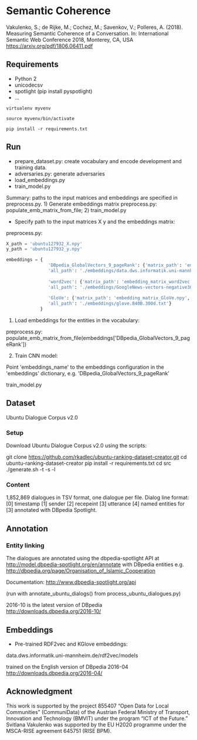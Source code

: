 # Semantic Coherence


Vakulenko, S.; de Rijke, M.; Cochez, M.; Savenkov, V.; Polleres, A. (2018). Measuring Semantic Coherence of a Conversation. In: International Semantic Web Conference 2018, Monterey, CA, USA https://arxiv.org/pdf/1806.06411.pdf


## Requirements

* Python 2
* unicodecsv
* spotlight (pip install pyspotlight)
* ...

```
virtualenv myvenv

source myvenv/bin/activate

pip install -r requirements.txt
```


## Run

* prepare_dataset.py: create vocabulary and encode development and training data.
* adversaries.py: generate adversaries
* load_embeddings.py
* train_model.py



Summary: paths to the input matrices and embeddings are specified in preprocess.py. 1) Generate embeddings matrix preprocess.py: populate_emb_matrix_from_file; 2) train_model.py

* Specify path to the input matrices X y and the embeddings matrix:

preprocess.py:

```python
X_path = 'ubuntu127932_X.npy'
y_path = 'ubuntu127932_y.npy'

embeddings = {
                'DBpedia_GlobalVectors_9_pageRank': {'matrix_path': 'embedding_matrix_DBpedia_GloVe_9PR.npy', 'dims' : 200,
                'all_path': './embeddings/data.dws.informatik.uni-mannheim.de/rdf2vec/models/DBpedia/2016-04/GlobalVectors/9_pageRank/DBpediaVecotrs200_20Shuffle.txt'},
                
                'word2vec': {'matrix_path': 'embedding_matrix_word2vec.npy', 'dims' : 300,
                'all_path': './embeddings/GoogleNews-vectors-negative300.bin'},
                
                'GloVe': {'matrix_path': 'embedding_matrix_GloVe.npy', 'dims' : 300,
                'all_path': './embeddings/glove.840B.300d.txt'}
             }
```

1. Load embeddings for the entities in the vocabulary:

preprocess.py: populate_emb_matrix_from_file(embeddings['DBpedia_GlobalVectors_9_pageRank'])

2. Train CNN model:

Point 'embeddings_name' to the embeddings configuration in the 'embeddings' dictionary, e.g. 'DBpedia_GlobalVectors_9_pageRank'

train_model.py

## Dataset

Ubuntu Dialogue Corpus v2.0


### Setup

Download Ubuntu Dialogue Corpus v2.0 using the scripts:

git clone https://github.com/rkadlec/ubuntu-ranking-dataset-creator.git
cd ubuntu-ranking-dataset-creator
pip install -r requirements.txt
cd src
./generate.sh -t -s -l


### Content

1,852,869 dialogues in TSV format, one dialogue per file.
Dialog line format: [0] timestamp [1] sender [2] recepeint [3] utterance [4] named entities for [3] annotated with DBpedia Spotlight.




## Annotation

### Entity linking

The dialogues are annotated using the dbpedia-spotlight API at http://model.dbpedia-spotlight.org/en/annotate with DBpedia entities e.g. http://dbpedia.org/page/Organisation_of_Islamic_Cooperation

Documentation: http://www.dbpedia-spotlight.org/api

(run with annotate_ubuntu_dialogs() from process_ubuntu_dialogues.py)

2016-10 is the latest version of DBpedia
http://downloads.dbpedia.org/2016-10/


## Embeddings

* Pre-trained RDF2vec and KGlove embeddings:

data.dws.informatik.uni-mannheim.de/rdf2vec/models

trained on the English version of DBpedia 2016-04
http://downloads.dbpedia.org/2016-04/

## Acknowledgment

This work is supported by the project 855407 “Open Data for Local Communities” (CommuniData) of the Austrian Federal Ministry of Transport, Innovation and Technology (BMVIT) under the program “ICT of the Future.” Svitlana Vakulenko was supported by the EU H2020 programme under the MSCA-RISE agreement 645751 (RISE BPM).
